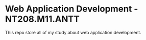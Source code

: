 # Web Application Development - NT208.M11.ANTT
This repo store all of my study about web application development.
